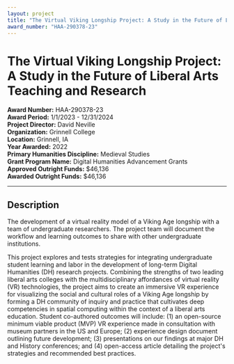 ```yaml
---
layout: project
title: "The Virtual Viking Longship Project: A Study in the Future of Liberal Arts Teaching and Research"
award_number: "HAA-290378-23"
---
```



# The Virtual Viking Longship Project: A Study in the Future of Liberal Arts Teaching and Research

**Award Number:** HAA-290378-23  
**Award Period:** 1/1/2023 - 12/31/2024  
**Project Director:** David  Neville  
**Organization:** Grinnell College  
**Location:** Grinnell, IA  
**Year Awarded:** 2022  
**Primary Humanities Discipline:** Medieval Studies  
**Grant Program Name:** Digital Humanities Advancement Grants  
**Approved Outright Funds:** $46,136  
**Awarded Outright Funds:** $46,136  

---

## Description

<p>The development of a virtual reality model of a
Viking Age longship with a team of undergraduate researchers. The project team
will document the workflow and learning outcomes to share with other
undergraduate institutions.</p>
<p>This project explores and tests strategies for integrating undergraduate student learning and labor in the development of long-term Digital Humanities (DH) research projects. Combining the strengths of two leading liberal arts colleges with the multidisciplinary affordances of virtual reality (VR) technologies, the project aims to create an immersive VR experience for visualizing the social and cultural roles of a Viking Age longship by forming a DH community of inquiry and practice that cultivates deep competencies in spatial computing within the context of a liberal arts education. Student co-authored outcomes will include: (1) an open-source minimum viable product (MVP) VR experience made in consultation with museum partners in the US and Europe; (2) experience design document outlining future development; (3) presentations on our findings at major DH and History conferences; and (4) open-access article detailing the project's strategies and recommended best practices.</p>
